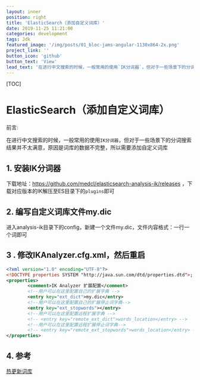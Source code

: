 ```yaml
---
layout: inner
position: right
title: 'ElasticSearch（添加自定义词库）'
date: 2019-11-25 11:21:00
categories: development
tags: Jdk
featured_image: '/img/posts/01_bloc-jams-angular-1130x864-2x.png'
project_link: ''
button_icon: 'github'
button_text: 'View'
lead_text: '在进行中文搜索的时候，一般常用的使用`IK分词器`，但对于一些场景下的分词搜索结果并不太满意，原因是词库的数据不完整，所以需要添加自定义词库'
---
```



[TOC]

# ElasticSearch（添加自定义词库）

前言:

在进行中文搜索的时候，一般常用的使用`IK分词器`，但对于一些场景下的分词搜索结果并不太满意，原因是词库的数据不完整，所以需要添加自定义词库

## 1. 安装IK分词器

 下载地址：https://github.com/medcl/elasticsearch-analysis-ik/releases ，下载对应版本的IK解压至ES目录下的`plugins`即可

## 2. 编写自定义词库文件my.dic

进入analysis-ik目录下的config，新建一个文件my.dic，文件内容格式：一行一个词即可

## 3 . 修改IKAnalyzer.cfg.xml，然后重启

```xml
<?xml version="1.0" encoding="UTF-8"?>
<!DOCTYPE properties SYSTEM "http://java.sun.com/dtd/properties.dtd">;
<properties>
        <comment>IK Analyzer 扩展配置</comment>
        <!--用户可以在这里配置自己的扩展字典 -->
        <entry key="ext_dict">my.dic</entry>
        <!--用户可以在这里配置自己的扩展停止词字典-->
        <entry key="ext_stopwords"></entry>
        <!--用户可以在这里配置远程扩展字典 -->
        <!-- <entry key="remote_ext_dict">words_location</entry> -->
        <!--用户可以在这里配置远程扩展停止词字典-->
        <!-- <entry key="remote_ext_stopwords">words_location</entry> -->
</properties>
```

## 4. 参考

[热更新词库](https://www.cnblogs.com/zlslch/p/6441315.html?utm_source=itdadao&utm_medium=referral)